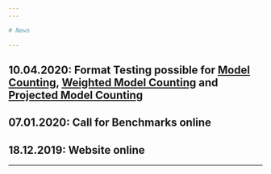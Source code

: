 ```yaml
---
---

# News

---
```


## 10.04.2020: __Format Testing possible for [Model Counting](https://www.optil.io/optilion/problem/3183), [Weighted Model Counting](https://www.optil.io/optilion/problem/3184) and [Projected Model Counting](https://www.optil.io/optilion/problem/3185)__

## 07.01.2020: Call for Benchmarks online

## 18.12.2019: Website online

---
